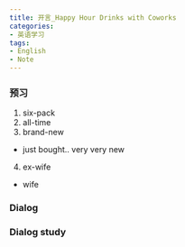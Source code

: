 ```yaml
---
title: 开言_Happy Hour Drinks with Coworks
categories:
- 英语学习
tags: 
- English
- Note
---
```



### 预习
1. six-pack
2. all-time
3. brand-new
+ just bought.. very very new
4. ex-wife
+ wife


### Dialog



### Dialog study